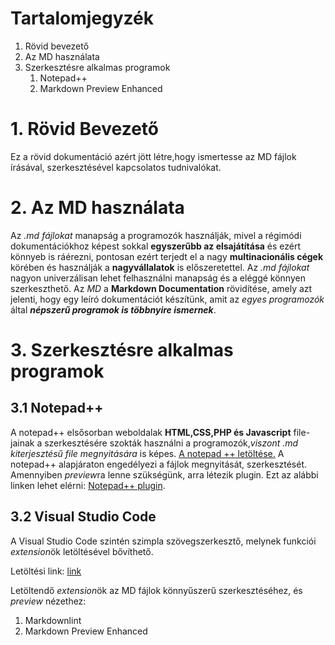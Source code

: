 # Tartalomjegyzék #

1. Rövid bevezető
2. Az MD használata
3. Szerkesztésre alkalmas programok
    1. Notepad++
    2. Markdown Preview Enhanced

# 1. Rövid Bevezető #

Ez a rövid dokumentáció azért jött létre,hogy ismertesse az MD fájlok írásával, szerkesztésével kapcsolatos tudnivalókat.

# 2. Az MD használata #

Az *.md fájlokat* manapság a programozók használják, mivel a régimódi dokumentációkhoz képest sokkal **egyszerűbb az elsajátítása** és ezért könnyeb is ráérezni, pontosan ezért terjedt el a nagy **multinacionális cégek** körében és használják a **nagyvállalatok** is előszeretettel. Az *.md fájlokat* nagyon univerzálisan lehet felhasználni manapság és a eléggé könnyen szerkeszthető. Az *MD* a **Markdown Documentation** rövidítése, amely azt jelenti, hogy egy leíró dokumentációt készítünk, amit az *egyes programozók* által ***népszerű programok is többnyire ismernek***.

# 3. Szerkesztésre alkalmas programok #

## 3.1 Notepad++ ##

A notepad++ elsősorban weboldalak **HTML,CSS,PHP és Javascript** file-jainak a szerkesztésére szokták használni a programozók,*viszont .md kiterjesztésű file megnyitására* is képes. [A notepad ++ letöltése.](https://notepad-plus-plus.org/downloads/)
A notepad++ alapjáraton engedélyezi a fájlok megnyitását, szerkesztését. Amennyiben *preview*ra lenne szükségünk, arra létezik plugin. Ezt az alábbi linken lehet elérni: [Notepad++ plugin](https://github.com/nea/MarkdownViewerPlusPlus).

## 3.2 Visual Studio Code ##

A Visual Studio Code szintén szimpla szövegszerkesztő, melynek funkciói *extension*ök letöltésével bővíthető. 

Letöltési link: [link](https://visualstudio.microsoft.com/downloads/)

Letöltendő *extension*ök az MD fájlok könnyűszerű szerkesztéséhez, és *preview* nézethez:

1. Markdownlint
2. Markdown Preview Enhanced
